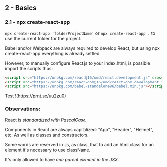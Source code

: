 ## 2 - Basics

### 2.1 - npx create-react-app

```npx create-react-app 'folderProjectName'``` or ```npx create-react-app .``` to use the current folder for the project.

Babel and/or Webpack are always required to develop React, but using npx create-react-app everything is already settled.

However, to manually configure React.js to your index.html, is possible import the scripts thus:

```html
<script src="https://unpkg.com/react@16/umd/react.development.js" crossorigin></script>
<script src="https://unpkg.com/react-dom@16/umd/react-dom.development.js" crossorigin></script>
<script src="https://unpkg.com/babel-standalone@6/babel.min.js"></script>
```
Test !(https://prnt.sc/uu2zu0)

### Observations:

React is *standardized with PascalCase*.

Components in React are always capitalized: "App", "Header", "Helmet", etc. As well as classes and constructors.

Some words are reserved in .js, as class, that to add an html class for an element it's necessary to use className.

It's only allowed to have *one parent element in the JSX*.
